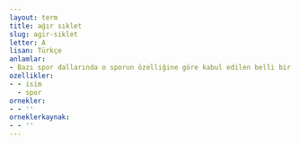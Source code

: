 ```yaml
---
layout: term
title: ağır sıklet
slug: agir-siklet
letter: A
lisan: Türkçe
anlamlar:
- Bazı spor dallarında o sporun özelliğine göre kabul edilen belli bir kilonun üstündeki en ağır kilolu yarışmacıların bulunduğu sınıf; başağırlık, ağır
ozellikler:
- - isim
  - spor
ornekler:
- - ''
orneklerkaynak:
- - ''
---
```

